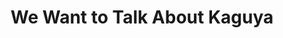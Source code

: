 --- 
title: "We Want to Talk About Kaguya"
publishdate: "2019-1-2T16:48:46+02:00"
src: "https://365manga.net/manga/we-want-to-talk-about-kaguya"
image: "https://data.365manga.net/images/thumbnails/32635-we-want-to-talk-about-kaguya.jpg"
description: " In this 4-koma spinoff of Kaguya Wants to be Confessed to, the members of Shuchiin's Mass Media Club, Erika Kose and Karen Kino, idolize Student Council Vice President Kaguya Shinomiya. This is the comedic tale of two delusional girls who have absolutely no idea what goes on in the Student Council room!"
---